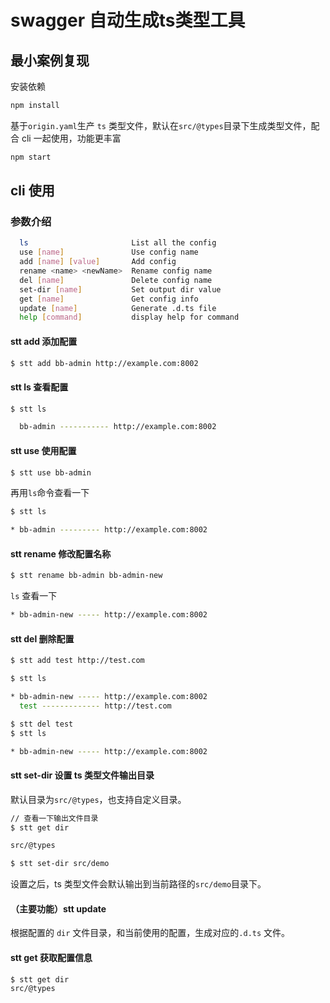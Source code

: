 # swagger 自动生成ts类型工具

## 最小案例复现

安装依赖

```bash
npm install
```

基于`origin.yaml`生产 `ts` 类型文件，默认在`src/@types`目录下生成类型文件，配合 cli 一起使用，功能更丰富

```bash
npm start
```

## cli 使用

### 参数介绍

```bash
  ls                       List all the config
  use [name]               Use config name
  add [name] [value]       Add config
  rename <name> <newName>  Rename config name
  del [name]               Delete config name
  set-dir [name]           Set output dir value
  get [name]               Get config info
  update [name]            Generate .d.ts file
  help [command]           display help for command
```

#### stt add 添加配置

```bash
$ stt add bb-admin http://example.com:8002
```

#### stt ls 查看配置

```bash
$ stt ls

  bb-admin ----------- http://example.com:8002
```

#### stt use 使用配置

```bash
$ stt use bb-admin

```

再用`ls`命令查看一下

```bash
$ stt ls

* bb-admin --------- http://example.com:8002
```

#### stt rename 修改配置名称

```bash
$ stt rename bb-admin bb-admin-new
```

`ls` 查看一下

```bash
* bb-admin-new ----- http://example.com:8002
```

#### stt del 删除配置

```bash
$ stt add test http://test.com

$ stt ls

* bb-admin-new ----- http://example.com:8002
  test ------------- http://test.com

$ stt del test
$ stt ls

* bb-admin-new ----- http://example.com:8002
```

#### stt set-dir 设置 ts 类型文件输出目录

默认目录为`src/@types`，也支持自定义目录。

```bash
// 查看一下输出文件目录
$ stt get dir

src/@types

$ stt set-dir src/demo

```

设置之后，ts 类型文件会默认输出到当前路径的`src/demo`目录下。

#### （主要功能）stt update

根据配置的 `dir` 文件目录，和当前使用的配置，生成对应的`.d.ts` 文件。

#### stt get 获取配置信息

```bash
$ stt get dir
src/@types
```
